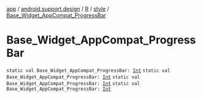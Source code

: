 [app](../../../index.md) / [android.support.design](../../index.md) / [R](../index.md) / [style](index.md) / [Base_Widget_AppCompat_ProgressBar](.)

# Base_Widget_AppCompat_ProgressBar

`static val Base_Widget_AppCompat_ProgressBar: `[`Int`](https://kotlinlang.org/api/latest/jvm/stdlib/kotlin/-int/index.html)
`static val Base_Widget_AppCompat_ProgressBar: `[`Int`](https://kotlinlang.org/api/latest/jvm/stdlib/kotlin/-int/index.html)
`static val Base_Widget_AppCompat_ProgressBar: `[`Int`](https://kotlinlang.org/api/latest/jvm/stdlib/kotlin/-int/index.html)
`static val Base_Widget_AppCompat_ProgressBar: `[`Int`](https://kotlinlang.org/api/latest/jvm/stdlib/kotlin/-int/index.html)